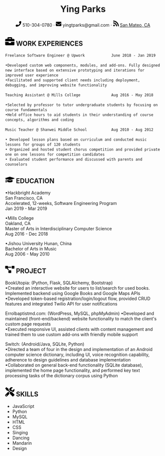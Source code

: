  <center>
     <h1>Ying Parks</h1>
     <div>
         <span>
             <img src="assets/phone-solid.svg" width="18px">
             510-304-0780
         </span>
         ·
         <span>
             <img src="assets/envelope-solid.svg" width="18px">
             yingtparks@gmail.com
         </span>
         ·
         <span>
             <img src="assets/rss-solid.svg" width="18px">
             <a href="#">San Mateo, CA</a>
         </span>
     </div>
 </center>

 ## <img src="assets/briefcase-solid.svg" width="30px"> WORK EXPERIENCES
    Freelance Software Engineer @ Upwork            June 2018 - Jan 2019 

    •Developed custom web components, modules, and add-ons. Fully designed new interface based on extensive prototyping and iterations for improved user experience 
    •Facilitated and supported client needs including deployment, debugging, and improving website functionality 

    Teaching Assistant @ Mills College	            Aug 2016 - May 2018

    •Selected by professor to tutor undergraduate students by focusing on course fundamentals
    •Held office hours to aid students in their understanding of course concepts, algorithms and coding 

    Music Teacher @ Shanwei Middle School           Aug 2010 - Aug 2012

    • Developed lesson plans based on curriculum and conducted music lessons for groups of 120 students
    • Organized and hosted student chorus competition and provided private one on one lessons for competition candidates
    • Evaluated student performance and discussed with parents and counselors

## <img src="assets/graduation-cap-solid.svg" width="30px"> EDUCATION
•Hackbright Academy<br/>
    San Francisco, CA<br/>
    Accelerated, 12-weeks, Software Engineering Program<br/>
    Jan 2019 - Mar 2019<br/>  

•Mills College<br/>
    Oakland, CA<br/>
    Master of Arts in Interdisciplinary Computer Science<br/>
    Aug 2016 - Dec 2018<br/> 

•Jishou University
    Hunan, China<br/> 
    Bachelor of Arts in Music<br/>
    Aug 2006 - May 2010<br/>

## <img src="assets/project-diagram-solid.svg" width="30px"> PROJECT
BookUtopia: (Python, Flask, SQLAlchemy, Bootstrap)                      
•Created an interactive website for users to list/search for used books. Implemented backend using Google Books and Google Maps APIs<br/>
•Developed token-based registration/login/logout flow, provided CRUD features and integrated Twilio API for user notifications

Errolbaptistmd.com: (WordPress, MySQL, phpMyAdmin)
•Developed and maintained (front-end/backend) website functionality to match the client's custom page requests<br/>
•Executed responsive UI, assisted clients with content management and trained them to use custom add-ons with friendly mobile support

Switch: (Android/Java, SQLite, Python)  
•Directed a team of four in the design and implementation of an Android computer science dictionary, including UI, voice recognition capability, adherence to design guidelines and database implementation<br/>
•Collaborated on general back-end functionality (SQLite database), implemented the home page functionality, and performed key text processing tasks of the dictionary corpus using Python 



## <img src="assets/tools-solid.svg" width="30px"> SKILLS 

- JavaScript  
- Python            
- MySQL             
- HTML 
- CSS               
- Singing
- Dancing
- Mandarin
- Design

